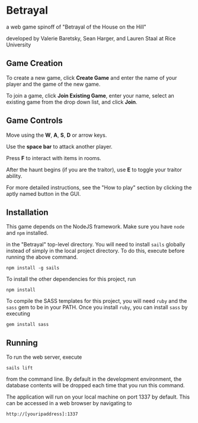 Betrayal
========
a web game spinoff of "Betrayal of the House on the Hill"

developed by Valerie Baretsky, Sean Harger, and Lauren Staal at Rice University

Game Creation
-------------
To create a new game, click **Create Game** and enter the name of your player
and the game of the new game.

To join a game, click **Join Existing Game**, enter your name, select an
existing game from the drop down list, and click **Join**.

Game Controls
-------------
Move using the **W**, **A**, **S**, **D** or arrow keys.

Use the **space bar** to attack another player.

Press **F** to interact with items in rooms.

After the haunt begins (if you are the traitor), use **E** to toggle your
traitor ability.

For more detailed instructions, see the "How to play" section by clicking the
aptly named button in the GUI.

Installation
------------
This game depends on the NodeJS framework. Make sure you have `node` and `npm`
installed.

in the "Betrayal" top-level directory. You will need to install `sails`
globally instead of simply in the local project directory. To do this, execute
before running the above command.

    npm install -g sails

To install the other dependencies for this project, run

    npm install

To compile the SASS templates for this project, you will need `ruby` and the
`sass` gem to be in your PATH. Once you install `ruby`, you can install `sass`
by executing

    gem install sass

Running
-------
To run the web server, execute

    sails lift

from the command line. By default in the development environment, the database
contents will be dropped each time that you run this command.

The application will run on your local machine on port 1337 by default. This
can be accessed in a web browser by navigating to

    http://[youripaddress]:1337
